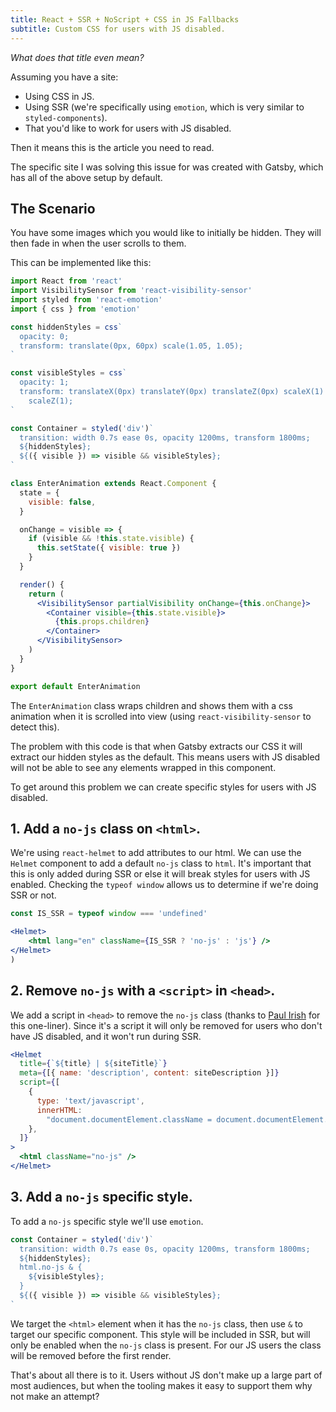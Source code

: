 ```yaml
---
title: React + SSR + NoScript + CSS in JS Fallbacks
subtitle: Custom CSS for users with JS disabled.
---
```


_What does that title even mean?_

Assuming you have a site:

- Using CSS in JS.
- Using SSR (we're specifically using `emotion`, which is very similar to `styled-components`).
- That you'd like to work for users with JS disabled.

Then it means this is the article you need to read.

The specific site I was solving this issue for was created with Gatsby,
which has all of the above setup by default.

## The Scenario

You have some images which you would like to initially be hidden.
They will then fade in when the user scrolls to them.

This can be implemented like this:

```jsx
import React from 'react'
import VisibilitySensor from 'react-visibility-sensor'
import styled from 'react-emotion'
import { css } from 'emotion'

const hiddenStyles = css`
  opacity: 0;
  transform: translate(0px, 60px) scale(1.05, 1.05);
`

const visibleStyles = css`
  opacity: 1;
  transform: translateX(0px) translateY(0px) translateZ(0px) scaleX(1) scaleY(1)
    scaleZ(1);
`

const Container = styled('div')`
  transition: width 0.7s ease 0s, opacity 1200ms, transform 1800ms;
  ${hiddenStyles};
  ${({ visible }) => visible && visibleStyles};
`

class EnterAnimation extends React.Component {
  state = {
    visible: false,
  }

  onChange = visible => {
    if (visible && !this.state.visible) {
      this.setState({ visible: true })
    }
  }

  render() {
    return (
      <VisibilitySensor partialVisibility onChange={this.onChange}>
        <Container visible={this.state.visible}>
          {this.props.children}
        </Container>
      </VisibilitySensor>
    )
  }
}

export default EnterAnimation
```

The `EnterAnimation` class wraps children and shows them with a css animation when it is scrolled into view (using `react-visibility-sensor` to detect this).

The problem with this code is that when Gatsby extracts our CSS it will extract our hidden styles as the default.
This means users with JS disabled will not be able to see any elements wrapped in this component.

To get around this problem we can create specific styles for users with JS disabled.

## 1. Add a `no-js` class on `<html>`.

We're using `react-helmet` to add attributes to our html.
We can use the `Helmet` component to add a default `no-js` class to `html`.
It's important that this is only added during SSR or else it
will break styles for users with JS enabled.
Checking the `typeof window` allows us to determine if we're doing SSR or not.

```jsx
const IS_SSR = typeof window === 'undefined'

<Helmet>
    <html lang="en" className={IS_SSR ? 'no-js' : 'js'} />
</Helmet>
)
```

## 2. Remove `no-js` with a `<script>` in `<head>`.

We add a script in `<head>` to remove the `no-js` class (thanks to [Paul Irish](https://www.paulirish.com/2009/avoiding-the-fouc-v3/) for this one-liner).
Since it's a script it will only be removed for users who don't have JS disabled, and it won't run during SSR.

```jsx
<Helmet
  title={`${title} | ${siteTitle}`}
  meta={[{ name: 'description', content: siteDescription }]}
  script={[
    {
      type: 'text/javascript',
      innerHTML:
        "document.documentElement.className = document.documentElement.className.replace(/\\bno-js\\b/,'js');",
    },
  ]}
>
  <html className="no-js" />
</Helmet>
```

## 3. Add a `no-js` specific style.

To add a `no-js` specific style we'll use `emotion`.

```jsx
const Container = styled('div')`
  transition: width 0.7s ease 0s, opacity 1200ms, transform 1800ms;
  ${hiddenStyles};
  html.no-js & {
    ${visibleStyles};
  }
  ${({ visible }) => visible && visibleStyles};
`
```

We target the `<html>` element when it has the `no-js` class, then use `&` to target our specific component.
This style will be included in SSR, but will only be enabled when the `no-js` class is present.
For our JS users the class will be removed before the first render.

That's about all there is to it.
Users without JS don't make up a large part of most audiences, but when the tooling makes it easy to support them why not make an attempt?
